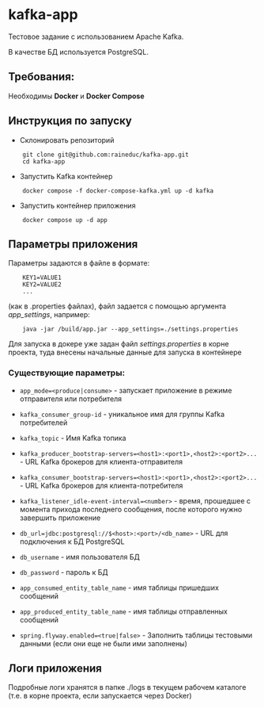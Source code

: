 # kafka-app

Тестовое задание с использованием Apache Kafka.

В качестве БД используется PostgreSQL.

## Требования:
Необходимы **Docker** и **Docker Compose**

## Инструкция по запуску

* Склонировать репозиторий
```
    git clone git@github.com:raineduc/kafka-app.git
    cd kafka-app
```
* Запустить Kafka контейнер
```
    docker compose -f docker-compose-kafka.yml up -d kafka
```
* Запустить контейнер приложения
```
    docker compose up -d app 
```

## Параметры приложения
Параметры задаются в файле в формате:
```
    KEY1=VALUE1
    KEY2=VALUE2
    ...
```
(как в .properties файлах), файл задается с помощью аргумента *app_settings*, например:
```
    java -jar /build/app.jar --app_settings=./settings.properties
```
Для запуска в докере уже задан файл *settings.properties* в корне проекта,
туда внесены начальные данные для запуска в контейнере

### Существующие параметры:
* ```app_mode=<produce|consume>``` - запускает приложение в режиме отправителя или потребителя


* ```kafka_consumer_group-id``` - уникальное имя для группы Kafka потребителей
* ```kafka_topic``` - Имя Kafka топика
* ```kafka_producer_bootstrap-servers=<host1>:<port1>,<host2>:<port2>...``` -
  URL Kafka брокеров для клиента-отправителя
* ```kafka_consumer_bootstrap-servers=<host1>:<port1>,<host2>:<port2>...``` -
  URL Kafka брокеров для клиента-потребителя
* ```kafka_listener_idle-event-interval=<number>``` - время, прошедшее с момента прихода
последнего сообщения, после которого нужно завершить приложение


* ```db_url=jdbc:postgresql://$<host>:<port>/<db_name>``` - URL для подключения к БД PostgreSQL
* ```db_username``` - имя пользователя БД
* ```db_password``` - пароль к БД

* ```app_consumed_entity_table_name``` - имя таблицы пришедших сообщений
* ```app_produced_entity_table_name``` - имя таблицы отправленных сообщений 


* ```spring.flyway.enabled=<true|false>``` - Заполнить таблицы тестовыми данными (если они еще не были ими заполнены)


## Логи приложения
Подробные логи хранятся в папке ./logs в текущем рабочем каталоге (т.е. в корне проекта, если запускается через Docker)